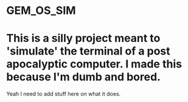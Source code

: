 # GEM_OS_SIM

  # This is a silly project meant to 'simulate' the terminal of a post apocalyptic computer. I made this because I'm dumb and bored.

Yeah I need to add stuff here on what it does.
